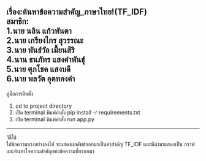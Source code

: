 เรื่อง:ค้นหาข้อความสำคัญ_ภาษาไทย!(TF_IDF) <br />
สมาชิก: <br />
1.นาย นลิน แก้วพันตา<br />
2.นาย เกรียงไกร สุวรรณะ<br />
3.นาย พันธ์วัล เมื้ยนสิริ<br />
4.นาน ธนภัทร แสงคำพันธุ์<br />
5.นาย ศุภโชค แสงบดี<br />
6.นาย พลวัต อุตทองคำ <br />
---------------------------------------------------------
คู่มือการติดตั้ง
1. cd to project directory
2. เปิด terminal พิมพ์คำสั่ง pip install -r requirements.txt
3. เปิด terminal พิมพ์คำสั่ง run app.py <br />
---------------------------------------------------------
วิธีใช้ <br />
ใส่ข้อความบางอย่างลงไป จะแสดงผลลัพธ์ออกมาเป็นคำสำคัญ TF_IDF 
และมีนำมาแสดงเป็น กราฟ และค้นหาใจความสำคัญของข้อความที่กรอกมา
